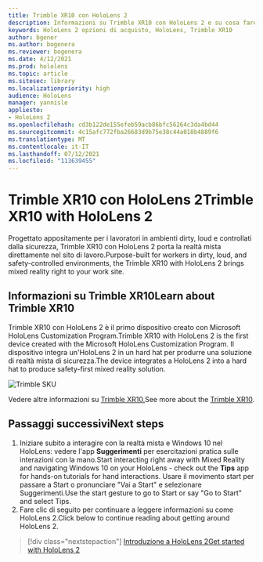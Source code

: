 ```yaml
---
title: Trimble XR10 con HoloLens 2
description: Informazioni su Trimble XR10 con HoloLens 2 e su cosa fare dopo averli personalizzati.
keywords: HoloLens 2 opzioni di acquisto, HoloLens, Trimble XR10
author: bgener
ms.author: bogenera
ms.reviewer: bogenera
ms.date: 4/12/2021
ms.prod: hololens
ms.topic: article
ms.sitesec: library
ms.localizationpriority: high
audience: HoloLens
manager: yannisle
appliesto:
- HoloLens 2
ms.openlocfilehash: cd3b122de155efeb59acb86bfc56264c3da4bd44
ms.sourcegitcommit: 4c15afc772fba26683d9b75e38c44a018b4889f6
ms.translationtype: MT
ms.contentlocale: it-IT
ms.lasthandoff: 07/12/2021
ms.locfileid: "113639455"
---
```

# <a name="trimble-xr10-with-hololens-2"></a><span data-ttu-id="aafce-104">Trimble XR10 con HoloLens 2</span><span class="sxs-lookup"><span data-stu-id="aafce-104">Trimble XR10 with HoloLens 2</span></span>

<span data-ttu-id="aafce-105">Progettato appositamente per i lavoratori in ambienti dirty, loud e controllati dalla sicurezza, Trimble XR10 con HoloLens 2 porta la realtà mista direttamente nel sito di lavoro.</span><span class="sxs-lookup"><span data-stu-id="aafce-105">Purpose-built for workers in dirty, loud, and safety-controlled environments, the Trimble XR10 with HoloLens 2 brings mixed reality right to your work site.</span></span>

## <a name="learn-about-trimble-xr10"></a><span data-ttu-id="aafce-106">Informazioni su Trimble XR10</span><span class="sxs-lookup"><span data-stu-id="aafce-106">Learn about Trimble XR10</span></span>

<span data-ttu-id="aafce-107">Trimble XR10 con HoloLens 2 è il primo dispositivo creato con Microsoft HoloLens Customization Program.</span><span class="sxs-lookup"><span data-stu-id="aafce-107">Trimble XR10 with HoloLens 2 is the first device created with the Microsoft HoloLens Customization Program.</span></span> <span data-ttu-id="aafce-108">Il dispositivo integra un'HoloLens 2 in un hard hat per produrre una soluzione di realtà mista di sicurezza.</span><span class="sxs-lookup"><span data-stu-id="aafce-108">The device integrates a HoloLens 2 into a hard hat to produce safety-first mixed reality solution.</span></span>

![Trimble SKU](./images/trimble-ed.png)

<span data-ttu-id="aafce-110">Vedere altre informazioni su [Trimble XR10.](https://fieldtech.trimble.com/en/product/trimble-xr10-with-hololens-2)</span><span class="sxs-lookup"><span data-stu-id="aafce-110">See more about the [Trimble XR10](https://fieldtech.trimble.com/en/product/trimble-xr10-with-hololens-2).</span></span>

## <a name="next-steps"></a><span data-ttu-id="aafce-111">Passaggi successivi</span><span class="sxs-lookup"><span data-stu-id="aafce-111">Next steps</span></span>

1. <span data-ttu-id="aafce-112">Iniziare subito a interagire con la realtà mista e Windows 10 nel HoloLens: vedere l'app **Suggerimenti** per esercitazioni pratica sulle interazioni con la mano.</span><span class="sxs-lookup"><span data-stu-id="aafce-112">Start interacting right away with Mixed Reality and navigating Windows 10 on your HoloLens - check out the **Tips** app for hands-on tutorials for hand interactions.</span></span> <span data-ttu-id="aafce-113">Usare il movimento start per passare a Start o pronunciare "Vai a Start" e selezionare Suggerimenti.</span><span class="sxs-lookup"><span data-stu-id="aafce-113">Use the start gesture to go to Start or say "Go to Start" and select Tips.</span></span>
1. <span data-ttu-id="aafce-114">Fare clic di seguito per continuare a leggere informazioni su come HoloLens 2.</span><span class="sxs-lookup"><span data-stu-id="aafce-114">Click below to continue reading about getting around HoloLens 2.</span></span>

> [!div class="nextstepaction"]
> [<span data-ttu-id="aafce-115">Introduzione a HoloLens 2</span><span class="sxs-lookup"><span data-stu-id="aafce-115">Get started with HoloLens 2</span></span>](hololens2-basic-usage.md)